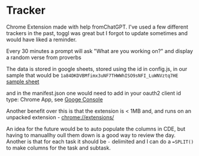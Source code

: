 # Tracker

Chrome Extension made with help fromChatGPT. I've used a few different trackers in the past, toggl was great but I forgot to update sometimes and would have liked a reminder.

Every 30 minutes a prompt will ask "What are you working on?" and display a random verse from proverbs

The data is stored in google sheets, stored using the id in config.js, in our sample that would be `1a84DKDVBMfimx3uNF7THWWhISO9sNFI_LuWNVztq7HE`
[sample sheet](https://docs.google.com/spreadsheets/d/1a84DKDVBMfimx3uNF7THWWhISO9sNFI_LuWNVztq7HE/edit?usp=sharing)

and in the manifest.json one would need to add in your oauth2 client id type: Chrome App, see [Googe Console ](https://console.cloud.google.com/apis/credentials)

Another benefit over this is that the extension is < 1MB and, and runs on an unpacked extension - [chrome://extensions/](chrome://extensions/)

An idea for the future would be to auto populate the columns in CDE, but having to manuallhy oull them down is a good way to review the day. 
Another is that for each task it should be `-` delimited and I can do a `=SPLIT()` to make columns for the task and subtask.



